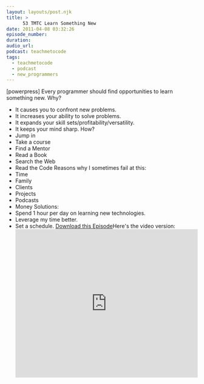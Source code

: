 ```yaml
---
layout: layouts/post.njk
title: >
      53 TMTC Learn Something New
date: 2011-04-08 03:32:26
episode_number: 
duration: 
audio_url: 
podcast: teachmetocode
tags: 
  - teachmetocode
  - podcast
  - new_programmers
---
```


[powerpress] Every programmer should find opportunities to learn something new. Why?

- It causes you to confront new problems.
- It increases your ability to solve problems.
- It expands your skill sets/profitability/versatility.
- It keeps your mind sharp.
How?
- Jump in
- Take a course
- Find a Mentor
- Read a Book
- Search the Web
- Read the Code
Reasons why I sometimes fail at this:
- Time
- Family
- Clients
- Projects
- Podcasts
- Money
Solutions:
- Spend 1 hour per day on learning new technologies.
- Leverage my time better.
- Set a schedule.
[Download this Episode](http://traffic.libsyn.com/charlesmaxwood/TMTC_53_-_Learn_Something_New.mp3)Here's the video version:<iframe title="YouTube video player" width="480" height="390" src="http://www.youtube.com/embed/FXEdtygPEF4" frameborder="0" allowfullscreen></iframe>
